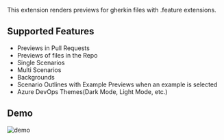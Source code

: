 
This extension renders previews for gherkin files with .feature extensions.

## Supported Features
* Previews in Pull Requests
* Previews of files in the Repo
* Single Scenarios
* Multi Scenarios 
* Backgrounds
* Scenario Outlines with Example Previews when an example is selected
* Azure DevOps Themes(Dark Mode, Light Mode, etc.)

## Demo
![demo](screenshots/gherkinrendererdemo.gif)
